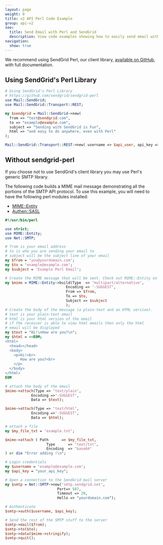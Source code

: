 ```yaml
---
layout: page
weight: 0
title: v2 API Perl Code Example
group: api-v2
seo:
  title: Send Email with Perl and SendGrid
  description: View code examples showing how to easily send email with Perl using SMTP and SendGrid. Further explore SendGrid's email sending Perl library.
navigation:
  show: true
---
```


<call-out>

We recommend using SendGrid Perl, our client library, <a href="https://github.com/sendgrid/sendgrid-perl">available on GitHub</a>, with full documentation.

</call-out>

## Using SendGrid's Perl Library

```perl
# Using SendGrid's Perl Library
# https://github.com/sendgrid/sendgrid-perl
use Mail::SendGrid;
use Mail::SendGrid::Transport::REST;

my $sendgrid = Mail::SendGrid->new(
  from => "test@sendgrid.com",
  to => "example@example.com",
  subject => "Sending with SendGrid is Fun",
  html => "and easy to do anywhere, even with Perl"
);

Mail::SendGrid::Transport::REST->new( username => $api_user, api_key => $api_key );
```

## Without sendgrid-perl

If you choose not to use SendGrid's client library you may use Perl's generic SMTP library.

The following code builds a MIME mail message demonstrating all the portions of the SMTP API protocol. To use this example, you will need to have the following perl modules installed:

* [MIME::Entity](http://search.cpan.org/perldoc?MIME::Entity)
* [Authen::SASL](http://search.cpan.org/perldoc?Authen::SASL)

```perl
#!/usr/bin/perl

use strict;
use MIME::Entity;
use Net::SMTP;

# from is your email address
# to is who you are sending your email to
# subject will be the subject line of your email
my $from = 'you@yourdomain.com';
my $to = 'example@example.com';
my $subject = 'Example Perl Email';

# Create the MIME message that will be sent. Check out MIME::Entity on CPAN for more details
my $mime = MIME::Entity->build(Type  => 'multipart/alternative',
                            Encoding => '-SUGGEST',
                            From => $from,
                            To => $to,
                            Subject => $subject
                            );
# Create the body of the message (a plain-text and an HTML version).
# text is your plain-text email
# html is your html version of the email
# if the receiver is able to view html emails then only the html
# email will be displayed
my $text = "Hi!\nHow are you?\n";
my $html = <<EOM;
<html>
  <head></head>
  <body>
    <p>Hi!<br>
       How are you?<br>
    </p>
  </body>
</html>
EOM

# attach the body of the email
$mime->attach(Type => 'text/plain',
            Encoding =>'-SUGGEST',
            Data => $text);

$mime->attach(Type => 'text/html',
            Encoding =>'-SUGGEST',
            Data => $html);

# attach a file
my $my_file_txt = 'example.txt';

$mime->attach ( Path      => $my_file_txt,
                   Type      => 'text/txt',
                   Encoding  => 'base64'
) or die "Error adding !\n";

# Login credentials
my $username = 'example@example.com';
my $api_key = "your_api_key";

# Open a connection to the SendGrid mail server
my $smtp = Net::SMTP->new('smtp.sendgrid.net',
                        Port=> 587,
                        Timeout => 20,
                        Hello => "yourdomain.com");

# Authenticate
$smtp->auth($username, $api_key);

# Send the rest of the SMTP stuff to the server
$smtp->mail($from);
$smtp->to($to);
$smtp->data($mime->stringify);
$smtp->quit();
```
